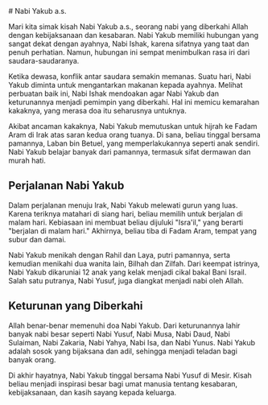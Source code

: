<div markdown="1">
# Nabi Yakub a.s.  

Mari kita simak kisah Nabi Yakub a.s., seorang nabi yang diberkahi Allah dengan kebijaksanaan dan kesabaran. Nabi Yakub memiliki hubungan yang sangat dekat dengan ayahnya, Nabi Ishak, karena sifatnya yang taat dan penuh perhatian. Namun, hubungan ini sempat menimbulkan rasa iri dari saudara-saudaranya.

Ketika dewasa, konflik antar saudara semakin memanas. Suatu hari, Nabi Yakub diminta untuk mengantarkan makanan kepada ayahnya. Melihat perbuatan baik ini, Nabi Ishak mendoakan agar Nabi Yakub dan keturunannya menjadi pemimpin yang diberkahi. Hal ini memicu kemarahan kakaknya, yang merasa doa itu seharusnya untuknya.

Akibat ancaman kakaknya, Nabi Yakub memutuskan untuk hijrah ke Fadam Aram di Irak atas saran kedua orang tuanya. Di sana, beliau tinggal bersama pamannya, Laban bin Betuel, yang memperlakukannya seperti anak sendiri. Nabi Yakub belajar banyak dari pamannya, termasuk sifat dermawan dan murah hati.

## Perjalanan Nabi Yakub  
Dalam perjalanan menuju Irak, Nabi Yakub melewati gurun yang luas. Karena teriknya matahari di siang hari, beliau memilih untuk berjalan di malam hari. Kebiasaan ini membuat beliau dijuluki "Isra'il," yang berarti "berjalan di malam hari." Akhirnya, beliau tiba di Fadam Aram, tempat yang subur dan damai.

Nabi Yakub menikah dengan Rahil dan Laya, putri pamannya, serta kemudian menikahi dua wanita lain, Bilhah dan Zilfah. Dari keempat istrinya, Nabi Yakub dikaruniai 12 anak yang kelak menjadi cikal bakal Bani Israil. Salah satu putranya, Nabi Yusuf, juga diangkat menjadi nabi oleh Allah.

## Keturunan yang Diberkahi  
Allah benar-benar memenuhi doa Nabi Yakub. Dari keturunannya lahir banyak nabi besar seperti Nabi Yusuf, Nabi Musa, Nabi Daud, Nabi Sulaiman, Nabi Zakaria, Nabi Yahya, Nabi Isa, dan Nabi Yunus. Nabi Yakub adalah sosok yang bijaksana dan adil, sehingga menjadi teladan bagi banyak orang.

Di akhir hayatnya, Nabi Yakub tinggal bersama Nabi Yusuf di Mesir. Kisah beliau menjadi inspirasi besar bagi umat manusia tentang kesabaran, kebijaksanaan, dan kasih sayang kepada keluarga.

</div>